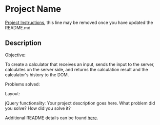 # Project Name

[Project Instructions](./INSTRUCTIONS.md), this line may be removed once you have updated the README.md

## Description

Objective: 

To create a calculator that receives an input, sends the input to the server, calculates on the server side, and returns the calculation result and the calculator's history to the DOM.

Problems solved:



Layout:

jQuery functionality:
Your project description goes here. What problem did you solve? How did you solve it?

Additional README details can be found [here](https://github.com/PrimeAcademy/readme-template/blob/master/README.md).
